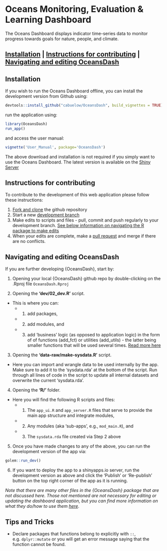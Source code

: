 
<!-- README.md is generated from README.Rmd. If that is this file, please go ahead and edit then knit. If it isn't then DON'T edit - only edit the README.Rmd -->

# Oceans Monitoring, Evaluation & Learning Dashboard

The Oceans Dashboard displays indicator time-series data to monitor
progress towards goals for nature, people, and climate.

## [Installation](#installation) \| [Instructions for contributing](#instructions-for-contributing) \| [Navigating and editing OceansDash](#navigating-and-editing-oceansdash)

## Installation

If you wish to run the Oceans Dashboard offline, you can install the
development version from Github using:

``` r
devtools::install_github("cabuelow/OceansDash", build_vignettes = TRUE)
```

run the application using:

``` r
library(OceansDash)
run_app()
```

and access the user manual:

``` r
vignette('User_Manual', package='OceansDash')
```

The above download and installation is not required if you simply want
to use the Oceans Dashboard. The latest version is available on the
[Shiny Server](https://cbuelow.shinyapps.io/OceansDash/)

## Instructions for contributing

To contribute to the development of this web application please follow
these instructions:

1.  [Fork and clone](https://happygitwithr.com/fork-and-clone) the
    github repository
2.  Start a new [development
    branch](https://happygitwithr.com/git-branches.html?q=branch#create-a-new-branch)
3.  Make edits to scripts and files - pull, commit and push regularly to
    your development branch. [See below information on navigating the R
    package to make edits](#navigating-and-editing-oceansdash)
4.  When your edits are complete, make a [pull
    request](https://happygitwithr.com/pr-extend.html?q=pull%20request#pr-extend)
    and merge if there are no conflicts.

## Navigating and editing OceansDash

If you are further developing {OceansDash}, start by:

1.  Opening your local {OceansDash} github repo by double-clicking on
    the .Rproj file `OceansDash.Rproj`

2.  Opening the **‘dev/02_dev.R’** script.

- This is where you can:
  - 1)  add packages,
  - 2)  add modules, and
  - 3)  add ‘business’ logic (as opposed to application logic) in the
        form of of functions (add_fct) or utilities (add_utils) - the
        latter being smaller functions that will be used several times.
        [Read more
        here](https://engineering-shiny.org/build-app-golem.html)

3.  Opening the **‘data-raw/make-sysdata.R’** script.

- Here you can import and wrangle data to be used internally by the app.
  Make sure to add it to the ‘sysdata.rda’ at the bottom of the script.
  Run through all lines of code in the script to update all internal
  datasets and overwrite the current ‘sysdata.rda’.

4.  Opening the **‘R/’** folder.

- Here you will find the following R scripts and files:
  - 1)  The `app_ui.R` and `app_server.R` files that serve to provide
        the main app structure and integrate modules,
  - 2)  Any modules (aka ‘sub-apps’, e.g., `mod_main.R`), and
  - 3)  The `sysdata.rda` file created via Step 2 above

5.  Once you have made changes to any of the above, you can run the
    development version of the app via:

``` r
golem::run_dev()
```

6.  If you want to deploy the app to a shinyapps.io server, run the
    development version as above and click the ‘Publish’ or ‘Re-publish’
    button on the top right corner of the app as it is running.

*Note that there are many other files in the {OceansDash} package that
are not discussed here. Those not mentioned are not necessary for
editing or updating the dashboard application, but you can find more
information on what they do/how to use them
[here](https://engineering-shiny.org/build-app-golem.html)*.

## Tips and Tricks

- Declare packages that functions belong to explicitly with `::`,
  e.g. `dplyr::mutate` or you will get an error message saying that the
  function cannot be found.

